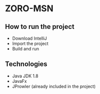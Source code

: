 # ZORO-MSN

## How to run  the project
 - Download IntelliJ 
 - Import the project
 - Build and run

## Technologies
- Java JDK 1.8
- JavaFx
- JProwler (already included in the project)

